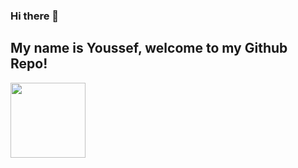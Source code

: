 ### Hi there 👋
## My name is Youssef, welcome to my Github Repo!

<img src="https://thumbs.gfycat.com/WarlikeForkedBellfrog-size_restricted.gif" style="width: 120px; height: auto;"/>
<!--
**eryous/eryous** is a ✨ _special_ ✨ repository because its `README.md` (this file) appears on your GitHub profile.

Here are some ideas to get you started:

- 🔭 I’m currently working on ...
- 🌱 I’m currently learning ...
- 👯 I’m looking to collaborate on ...
- 🤔 I’m looking for help with ...
- 💬 Ask me about ...
- 📫 How to reach me: ...
- 😄 Pronouns: ...
- ⚡ Fun fact: ...
-->
